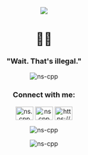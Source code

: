 <p align="center">
  <img src="https://i.hizliresim.com/pzaap00.gif" />
</p>


<h1 align="center">🥷🏼</h1>
<h3 align="center">"Wait. That's illegal."</h3>

<p align="center"> <img src="https://komarev.com/ghpvc/?username=ns-cpp&label=Profile%20views&color=0e75b6&style=flat" alt="ns-cpp" /> </p>
<h3 align="center">Connect with me:</h3>
<p align="center">
<a align="center" href="https://instagram.com/ns.cpp" target="blank"><img align="center" src="https://raw.githubusercontent.com/rahuldkjain/github-profile-readme-generator/master/src/images/icons/Social/instagram.svg" alt="ns.cpp" height="30" width="40" /></a>
<a align="center" href="https://www.hackerrank.com/nscpp" target="blank"><img align="center" src="https://raw.githubusercontent.com/rahuldkjain/github-profile-readme-generator/master/src/images/icons/Social/hackerrank.svg" alt="nscpp" height="30" width="40" /></a>
<a align="center" href="https://discord.gg/https://discord.com/users/318735558597804033" target="blank"><img align="center" src="https://raw.githubusercontent.com/rahuldkjain/github-profile-readme-generator/master/src/images/icons/Social/discord.svg" alt="https://discord.com/users/318735558597804033" height="30" width="40" /></a>
</p>


<p align="center"><img src="https://github-readme-stats.vercel.app/api/top-langs?username=ns-cpp&show_icons=true&theme=onedark&locale=en&layout=compact" alt="ns-cpp" /></p>
<p align="center"><img src="https://github-readme-streak-stats.herokuapp.com/?user=ns-cpp&theme=dark" alt="ns-cpp" /></p>




